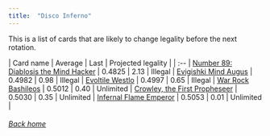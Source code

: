 ```yaml
---
title:  "Disco Inferno"
---
```


This is a list of cards that are likely to change legality before the next rotation.

| Card name | Average | Last | Projected legality |
| :-- |
[Number 89: Diablosis the Mind Hacker](https://db.ygoprodeck.com/card/?search=Number%2089:%20Diablosis%20the%20Mind%20Hacker) | 0.4825 | 2.13 | Illegal |
[Evigishki Mind Augus](https://db.ygoprodeck.com/card/?search=Evigishki%20Mind%20Augus) | 0.4982 | 0.98 | Illegal |
[Evoltile Westlo](https://db.ygoprodeck.com/card/?search=Evoltile%20Westlo) | 0.4997 | 0.65 | Illegal |
[War Rock Bashileos](https://db.ygoprodeck.com/card/?search=War%20Rock%20Bashileos) | 0.5012 | 0.40 | Unlimited |
[Crowley, the First Propheseer](https://db.ygoprodeck.com/card/?search=Crowley,%20the%20First%20Propheseer) | 0.5030 | 0.35 | Unlimited |
[Infernal Flame Emperor](https://db.ygoprodeck.com/card/?search=Infernal%20Flame%20Emperor) | 0.5053 | 0.01 | Unlimited |

###### [Back home](index)